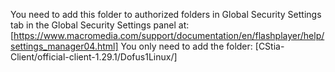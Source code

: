 You need to add this folder to authorized folders in Global Security Settings tab in the Global Security Settings panel at:
[https://www.macromedia.com/support/documentation/en/flashplayer/help/settings_manager04.html]
You only need to add the folder:
[CStia-Client/official-client-1.29.1/Dofus1Linux/]
